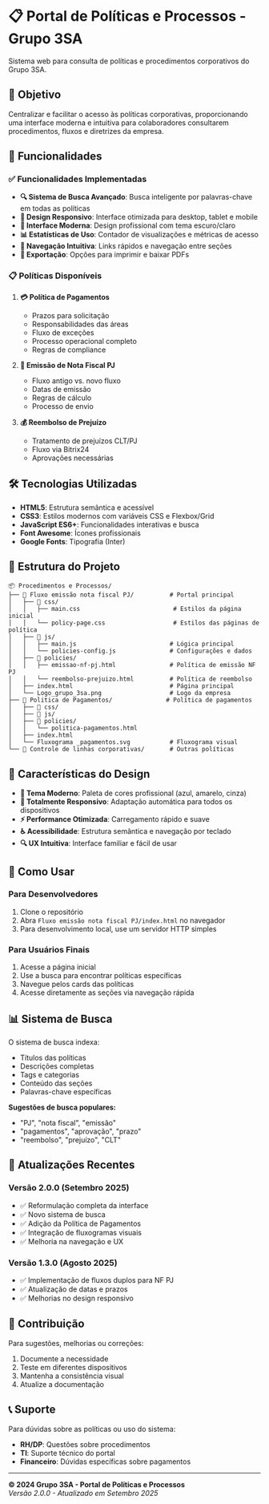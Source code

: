 # 📋 Portal de Políticas e Processos - Grupo 3SA

Sistema web para consulta de políticas e procedimentos corporativos do Grupo 3SA.

## 🎯 Objetivo

Centralizar e facilitar o acesso às políticas corporativas, proporcionando uma interface moderna e intuitiva para colaboradores consultarem procedimentos, fluxos e diretrizes da empresa.

## 🚀 Funcionalidades

### ✅ Funcionalidades Implementadas

- **🔍 Sistema de Busca Avançado**: Busca inteligente por palavras-chave em todas as políticas
- **📱 Design Responsivo**: Interface otimizada para desktop, tablet e mobile
- **🎨 Interface Moderna**: Design profissional com tema escuro/claro
- **📊 Estatísticas de Uso**: Contador de visualizações e métricas de acesso
- **🔄 Navegação Intuitiva**: Links rápidos e navegação entre seções
- **📄 Exportação**: Opções para imprimir e baixar PDFs

### 📋 Políticas Disponíveis

1. **💳 Política de Pagamentos**
   - Prazos para solicitação
   - Responsabilidades das áreas
   - Fluxo de exceções
   - Processo operacional completo
   - Regras de compliance

2. **📄 Emissão de Nota Fiscal PJ**
   - Fluxo antigo vs. novo fluxo
   - Datas de emissão
   - Regras de cálculo
   - Processo de envio

3. **💰 Reembolso de Prejuízo**
   - Tratamento de prejuízos CLT/PJ
   - Fluxo via Bitrix24
   - Aprovações necessárias

## 🛠️ Tecnologias Utilizadas

- **HTML5**: Estrutura semântica e acessível
- **CSS3**: Estilos modernos com variáveis CSS e Flexbox/Grid
- **JavaScript ES6+**: Funcionalidades interativas e busca
- **Font Awesome**: Ícones profissionais
- **Google Fonts**: Tipografia (Inter)

## 📁 Estrutura do Projeto

```
📦 Procedimentos e Processos/
├── 📁 Fluxo emissão nota fiscal PJ/          # Portal principal
│   ├── 📁 css/
│   │   ├── main.css                          # Estilos da página inicial
│   │   └── policy-page.css                   # Estilos das páginas de política
│   ├── 📁 js/
│   │   ├── main.js                          # Lógica principal
│   │   └── policies-config.js               # Configurações e dados
│   ├── 📁 policies/
│   │   ├── emissao-nf-pj.html               # Política de emissão NF PJ
│   │   └── reembolso-prejuizo.html          # Política de reembolso
│   ├── index.html                           # Página principal
│   └── Logo_grupo_3sa.png                   # Logo da empresa
├── 📁 Politica de Pagamentos/               # Política de pagamentos
│   ├── 📁 css/
│   ├── 📁 js/
│   ├── 📁 policies/
│   │   └── politica-pagamentos.html
│   ├── index.html
│   └── Fluxograma _pagamentos.svg           # Fluxograma visual
└── 📁 Controle de linhas corporativas/       # Outras políticas
```

## 🎨 Características do Design

- **🎨 Tema Moderno**: Paleta de cores profissional (azul, amarelo, cinza)
- **📱 Totalmente Responsivo**: Adaptação automática para todos os dispositivos
- **⚡ Performance Otimizada**: Carregamento rápido e suave
- **♿ Acessibilidade**: Estrutura semântica e navegação por teclado
- **🔍 UX Intuitiva**: Interface familiar e fácil de usar

## 🚀 Como Usar

### Para Desenvolvedores

1. Clone o repositório
2. Abra `Fluxo emissão nota fiscal PJ/index.html` no navegador
3. Para desenvolvimento local, use um servidor HTTP simples

### Para Usuários Finais

1. Acesse a página inicial
2. Use a busca para encontrar políticas específicas
3. Navegue pelos cards das políticas
4. Acesse diretamente as seções via navegação rápida

## 📊 Sistema de Busca

O sistema de busca indexa:
- Títulos das políticas
- Descrições completas
- Tags e categorias
- Conteúdo das seções
- Palavras-chave específicas

**Sugestões de busca populares:**
- "PJ", "nota fiscal", "emissão"
- "pagamentos", "aprovação", "prazo"
- "reembolso", "prejuízo", "CLT"

## 🔄 Atualizações Recentes

### Versão 2.0.0 (Setembro 2025)
- ✅ Reformulação completa da interface
- ✅ Novo sistema de busca
- ✅ Adição da Política de Pagamentos
- ✅ Integração de fluxogramas visuais
- ✅ Melhoria na navegação e UX

### Versão 1.3.0 (Agosto 2025)
- ✅ Implementação de fluxos duplos para NF PJ
- ✅ Atualização de datas e prazos
- ✅ Melhorias no design responsivo

## 🤝 Contribuição

Para sugestões, melhorias ou correções:
1. Documente a necessidade
2. Teste em diferentes dispositivos
3. Mantenha a consistência visual
4. Atualize a documentação

## 📞 Suporte

Para dúvidas sobre as políticas ou uso do sistema:
- **RH/DP**: Questões sobre procedimentos
- **TI**: Suporte técnico do portal
- **Financeiro**: Dúvidas específicas sobre pagamentos

---

**© 2024 Grupo 3SA - Portal de Políticas e Processos**  
*Versão 2.0.0 - Atualizado em Setembro 2025*
